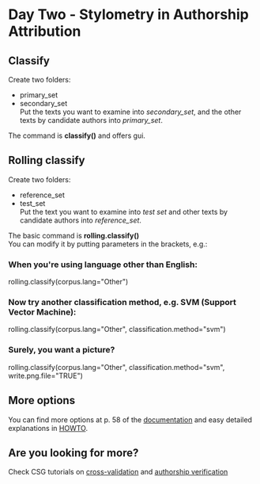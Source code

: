 # Day Two - Stylometry in Authorship Attribution

## Classify
Create two folders:
* primary_set
* secondary_set  
Put the texts you want to examine into *secondary_set*, and the other texts by candidate authors into *primary_set*.

The command is **classify()** and offers gui.

## Rolling classify
Create two folders:  
* reference_set
* test_set  
Put the text you want to examine into *test set* and other texts by candidate authors into *reference_set*.
  
The basic command is **rolling.classify()**  
You can modify it by putting parameters in the brackets, e.g.:  
### When you're using language other than English:  
  rolling.classify(corpus.lang="Other")

### Now try another classification method, e.g. SVM (Support Vector Machine):  
  rolling.classify(corpus.lang="Other", classification.method="svm")  
  
### Surely, you want a picture?  
  rolling.classify(corpus.lang="Other", classification.method="svm", write.png.file="TRUE")  
  
## More options
You can find more options at p. 58 of the [documentation](https://cran.r-project.org/web/packages/stylo/stylo.pdf) and easy detailed explanations in [HOWTO](https://sites.google.com/site/computationalstylistics/stylo/stylo_howto.pdf).  

## Are you looking for more?  
Check CSG tutorials on [cross-validation](https://computationalstylistics.github.io/blog/cross-validation/) and [authorship verification](https://computationalstylistics.github.io/blog/imposters/)  
 

